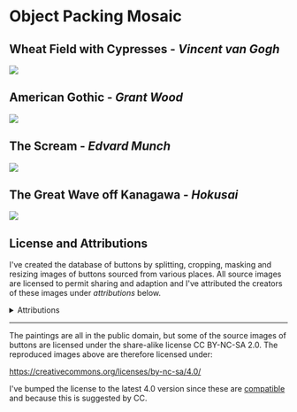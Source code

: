 # Object Packing Mosaic

## Wheat Field with Cypresses - *Vincent van Gogh*

![](output_images/wheat-field-with-cypresses.png)

## American Gothic - *Grant Wood*

![](output_images/american-gothic.png)

## The Scream - *Edvard Munch*

![](output_images/the-scream.png)

## The Great Wave off Kanagawa - *Hokusai*

![](output_images/Great_Wave_off_Kanagawa.png)

## License and Attributions

I've created the database of buttons by splitting, cropping, masking and resizing images of buttons sourced from various places. All source images are licensed to permit sharing and adaption and I've attributed the creators of these images under *attributions* below.

<details><summary>Attributions</summary>
<br/>
<p>I've sourced the images of buttons from the following creators:</p>

<pre>
Creator: <a href="https://www.flickr.com/people/93410621@N05" rel="nofollow">https://www.flickr.com/people/93410621@N05</a>
License: <a href="https://creativecommons.org/licenses/by-nc-sa/2.0/" rel="nofollow">https://creativecommons.org/licenses/by-nc-sa/2.0/</a>
</pre>
<pre>
Creator: <a href="https://www.flickr.com/people/106074308@N06/" rel="nofollow">https://www.flickr.com/people/106074308@N06/</a>
License: <a href="https://creativecommons.org/licenses/by/2.0/" rel="nofollow">https://creativecommons.org/licenses/by/2.0/</a>
</pre>
<pre>
Creator: <a href="https://www.flickr.com/people/volvob12b/" rel="nofollow">https://www.flickr.com/people/volvob12b/</a>
License: <a href="https://creativecommons.org/publicdomain/zero/1.0/" rel="nofollow">https://creativecommons.org/publicdomain/zero/1.0/</a>
</pre>
<pre>
Creator: <a href="https://www.flickr.com/people/twenty_questions" rel="nofollow">https://www.flickr.com/people/twenty_questions</a>
License: <a href="https://creativecommons.org/licenses/by-nc/2.0/" rel="nofollow">https://creativecommons.org/licenses/by-nc/2.0/</a>
</pre>
<pre>
Creator: <a href="https://www.flickr.com/people/markmorgantrinidad" rel="nofollow">https://www.flickr.com/people/markmorgantrinidad</a>
License: <a href="https://creativecommons.org/licenses/by/2.0/" rel="nofollow">https://creativecommons.org/licenses/by/2.0/</a>
</pre>
<pre>
Creator: <a href="https://www.flickr.com/people/presley_m/" rel="nofollow">https://www.flickr.com/people/presley_m/</a>
License: <a href="https://creativecommons.org/licenses/by-nc-sa/2.0/" rel="nofollow">https://creativecommons.org/licenses/by-nc-sa/2.0/</a>
</pre>
<pre>
Creator: <a href="https://www.flickr.com/people/130331218@N03/" rel="nofollow">https://www.flickr.com/people/130331218@N03/</a>
License: <a href="https://creativecommons.org/licenses/by-nc-sa/2.0/" rel="nofollow">https://creativecommons.org/licenses/by-nc-sa/2.0/</a>
</pre>
<pre>
Creator: <a href="https://www.flickr.com/people/mag3737/" rel="nofollow">https://www.flickr.com/people/mag3737/</a>
License: <a href="https://creativecommons.org/licenses/by-nc-sa/2.0/" rel="nofollow">https://creativecommons.org/licenses/by-nc-sa/2.0/</a>
</pre>
<pre>
Creator: <a href="https://www.flickr.com/people/littlelixie/" rel="nofollow">https://www.flickr.com/people/littlelixie/</a>
License: <a href="https://creativecommons.org/licenses/by-nc/2.0/" rel="nofollow">https://creativecommons.org/licenses/by-nc/2.0/</a>
</pre>
<pre>
Creator: <a href="https://www.flickr.com/people/obd-design" rel="nofollow">https://www.flickr.com/people/obd-design</a>
License: <a href="https://creativecommons.org/licenses/by-nc-sa/2.0/" rel="nofollow">https://creativecommons.org/licenses/by-nc-sa/2.0/</a>
</pre>
<pre>
Creator: <a href="https://pikrepo.com/" rel="nofollow">https://pikrepo.com/</a>
License: <a href="https://creativecommons.org/publicdomain/zero/1.0/" rel="nofollow">https://creativecommons.org/publicdomain/zero/1.0/</a>
</pre>
<pre>
Creator: <a href="https://pixbay.com/" rel="nofollow">https://pixbay.com/</a>
License: <a href="https://creativecommons.org/publicdomain/zero/1.0/" rel="nofollow">https://creativecommons.org/publicdomain/zero/1.0/</a>
</pre>
<pre>
Creator: <a href="https://pixnio.com/" rel="nofollow">https://pixnio.com/</a>
License: <a href="https://creativecommons.org/publicdomain/zero/1.0/" rel="nofollow">https://creativecommons.org/publicdomain/zero/1.0/</a>
</pre>
<pre>
Creator: <a href="http://www.readyelements.com/" rel="nofollow">http://www.readyelements.com/</a>
License: <a href="https://creativecommons.org/publicdomain/zero/1.0/" rel="nofollow">https://creativecommons.org/publicdomain/zero/1.0/</a>
</pre>
<pre>
Creator: <a href="https://www.flickr.com/people/salvagenation" rel="nofollow">https://www.flickr.com/people/salvagenation</a>
License: <a href="https://creativecommons.org/licenses/by-nc-sa/2.0/" rel="nofollow">https://creativecommons.org/licenses/by-nc-sa/2.0/</a>
</pre>
<pre>
Creator: <a href="https://www.flickr.com/people/14903992@N08" rel="nofollow">https://www.flickr.com/people/14903992@N08</a>
License: <a href="https://creativecommons.org/licenses/by-nc/2.0/" rel="nofollow">https://creativecommons.org/licenses/by-nc/2.0/</a>
</pre>
<pre>
Creator: <a href="https://www.flickr.com/people/shellysblogger/" rel="nofollow">https://www.flickr.com/people/shellysblogger/</a>
License: <a href="https://creativecommons.org/licenses/by-nc-sa/2.0/" rel="nofollow">https://creativecommons.org/licenses/by-nc-sa/2.0/</a>
</pre>
<pre>
Creator: <a href="https://www.flickr.com/people/thevintagesailor/" rel="nofollow">https://www.flickr.com/people/thevintagesailor/</a>
License: <a href="https://creativecommons.org/licenses/by-nc/2.0/" rel="nofollow">https://creativecommons.org/licenses/by-nc/2.0/</a>
</pre>
<pre>
Creator: <a href="https://www.flickr.com/people/23882161@N03/" rel="nofollow">https://www.flickr.com/people/23882161@N03/</a>
License: <a href="https://creativecommons.org/licenses/by-nc/2.0/" rel="nofollow">https://creativecommons.org/licenses/by-nc/2.0/</a>
</pre>
<pre>
Creator: <a href="https://www.flickr.com/people/welshkaren" rel="nofollow">https://www.flickr.com/people/welshkaren</a>
License: <a href="https://creativecommons.org/licenses/by-nc/2.0/" rel="nofollow">https://creativecommons.org/licenses/by-nc/2.0/</a>
</pre>
</details>

___

The paintings are all in the public domain, but some of the source images of buttons are licensed under the share-alike license CC BY-NC-SA 2.0. The reproduced images above are therefore licensed under:

<https://creativecommons.org/licenses/by-nc-sa/4.0/>

I've bumped the license to the latest 4.0 version since these are [compatible](https://creativecommons.org/share-your-work/licensing-considerations/compatible-licenses/) and because this is suggested by CC.